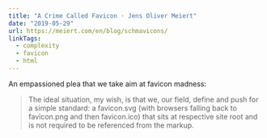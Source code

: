 ```yaml
---
title: "A Crime Called Favicon · Jens Oliver Meiert"
date: "2019-05-29"
url: https://meiert.com/en/blog/schmavicons/
linkTags:
  - complexity
  - favicon
  - html
---
```


An empassioned plea that we take aim at favicon madness:

> The ideal situation, my wish, is that we, our field, define and push for a simple standard: a favicon.svg (with browsers falling back to favicon.png and then favicon.ico) that sits at respective site root and is not required to be referenced from the markup.
